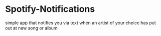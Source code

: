# Spotify-Notifications
simple app that notifies you via text when an artist of your choice has put out at new song or album

